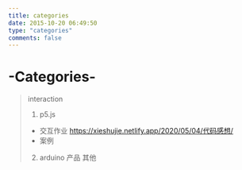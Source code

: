 ```yaml
---
title: categories
date: 2015-10-20 06:49:50
type: "categories"
comments: false
---
```

# -Categories-
> interaction
> 1. p5.js
> + 交互作业 <https://xieshujie.netlify.app/2020/05/04/代码感想/> 
> + 案例
> 2. arduino
> 产品
> 其他